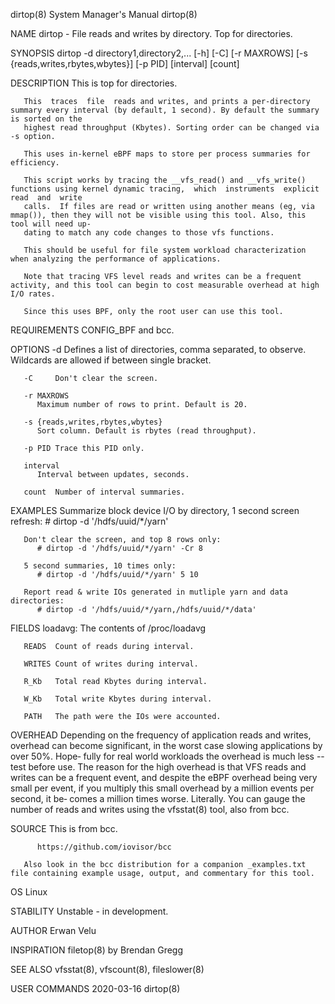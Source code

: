 dirtop(8)							    System Manager's Manual							     dirtop(8)

NAME
       dirtop - File reads and writes by directory. Top for directories.

SYNOPSIS
       dirtop -d directory1,directory2,... [-h] [-C] [-r MAXROWS] [-s {reads,writes,rbytes,wbytes}] [-p PID] [interval] [count]

DESCRIPTION
       This is top for directories.

       This  traces  file  reads and writes, and prints a per-directory summary every interval (by default, 1 second). By default the summary is sorted on the
       highest read throughput (Kbytes). Sorting order can be changed via -s option.

       This uses in-kernel eBPF maps to store per process summaries for efficiency.

       This script works by tracing the __vfs_read() and __vfs_write() functions using kernel dynamic tracing,	which  instruments  explicit  read  and	 write
       calls.  If files are read or written using another means (eg, via mmap()), then they will not be visible using this tool. Also, this tool will need up‐
       dating to match any code changes to those vfs functions.

       This should be useful for file system workload characterization when analyzing the performance of applications.

       Note that tracing VFS level reads and writes can be a frequent activity, and this tool can begin to cost measurable overhead at high I/O rates.

       Since this uses BPF, only the root user can use this tool.

REQUIREMENTS
       CONFIG_BPF and bcc.

OPTIONS
       -d     Defines a list of directories, comma separated, to observe.  Wildcards are allowed if between single bracket.

       -C     Don't clear the screen.

       -r MAXROWS
	      Maximum number of rows to print. Default is 20.

       -s {reads,writes,rbytes,wbytes}
	      Sort column. Default is rbytes (read throughput).

       -p PID Trace this PID only.

       interval
	      Interval between updates, seconds.

       count  Number of interval summaries.

EXAMPLES
       Summarize block device I/O by directory, 1 second screen refresh:
	      # dirtop -d '/hdfs/uuid/*/yarn'

       Don't clear the screen, and top 8 rows only:
	      # dirtop -d '/hdfs/uuid/*/yarn' -Cr 8

       5 second summaries, 10 times only:
	      # dirtop -d '/hdfs/uuid/*/yarn' 5 10

       Report read & write IOs generated in mutliple yarn and data directories:
	      # dirtop -d '/hdfs/uuid/*/yarn,/hdfs/uuid/*/data'

FIELDS
       loadavg:
	      The contents of /proc/loadavg

       READS  Count of reads during interval.

       WRITES Count of writes during interval.

       R_Kb   Total read Kbytes during interval.

       W_Kb   Total write Kbytes during interval.

       PATH   The path were the IOs were accounted.

OVERHEAD
       Depending on the frequency of application reads and writes, overhead can become significant, in the worst case slowing applications by over 50%.	 Hope‐
       fully  for  real	 world	workloads the overhead is much less -- test before use. The reason for the high overhead is that VFS reads and writes can be a
       frequent event, and despite the eBPF overhead being very small per event, if you multiply this small overhead by a million events per  second,  it  be‐
       comes a million times worse. Literally. You can gauge the number of reads and writes using the vfsstat(8) tool, also from bcc.

SOURCE
       This is from bcc.

	      https://github.com/iovisor/bcc

       Also look in the bcc distribution for a companion _examples.txt file containing example usage, output, and commentary for this tool.

OS
       Linux

STABILITY
       Unstable - in development.

AUTHOR
       Erwan Velu

INSPIRATION
       filetop(8) by Brendan Gregg

SEE ALSO
       vfsstat(8), vfscount(8), fileslower(8)

USER COMMANDS								  2020-03-16								     dirtop(8)
